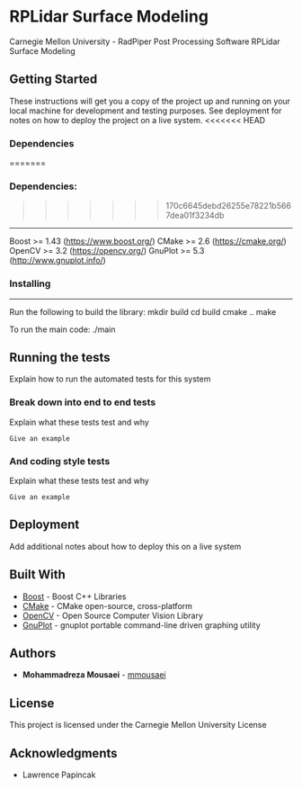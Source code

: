 # RPLidar Surface Modeling

Carnegie Mellon University - RadPiper Post Processing Software
RPLidar Surface Modeling

## Getting Started

These instructions will get you a copy of the project up and running on your local machine for development and testing purposes. See deployment for notes on how to deploy the project on a live system.
<<<<<<< HEAD
### Dependencies
=======
### Dependencies:
>>>>>>> 170c6645debd26255e78221b5667dea01f3234db
---------------------
Boost >= 1.43   (https://www.boost.org/)
CMake >= 2.6    (https://cmake.org/)
OpenCV >= 3.2	(https://opencv.org/)
GnuPlot >= 5.3	(http://www.gnuplot.info/)
### Installing
---------------------
Run the following to build the library:
    mkdir build
    cd build
    cmake ..
    make

To run the main code:
    ./main

## Running the tests

Explain how to run the automated tests for this system

### Break down into end to end tests

Explain what these tests test and why

```
Give an example
```

### And coding style tests

Explain what these tests test and why

```
Give an example
```

## Deployment

Add additional notes about how to deploy this on a live system

## Built With

* [Boost](https://www.boost.org/) - Boost C++ Libraries
* [CMake](https://cmake.org/) - CMake open-source, cross-platform
* [OpenCV](https://opencv.org/) - Open Source Computer Vision Library
* [GnuPlot](http://www.gnuplot.info/) - gnuplot portable command-line driven graphing utility


## Authors

* **Mohammadreza Mousaei** - [mmousaei](https://github.com/mmousaei)

## License

This project is licensed under the Carnegie Mellon University License

## Acknowledgments

* Lawrence Papincak
